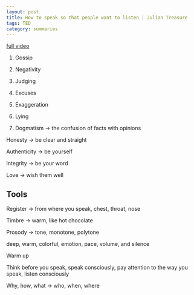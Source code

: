 ```yaml
---
layout: post
title: How to speak so that people want to listen | Julian Treasure
tags: TED
category: summaries 
--- 
```


[full video](https://www.youtube.com/watch?v=eIho2S0ZahI)

1. Gossip 

2. Negativity

3. Judging 

4. Excuses 

5. Exaggeration 

6. Lying 

7. Dogmatism -> the confusion of facts with opinions 



Honesty  -> be clear and straight
 
Authenticity -> be yourself

Integrity -> be your word 

Love -> wish them well 



## Tools 

Register -> from where you speak, chest, throat, nose

Timbre -> warm, like hot chocolate 

Prosody -> tone, monotone, polytone 

deep, warm, colorful, emotion, pace, volume, and silence 


Warm up 

Think before you speak, speak consciously, pay attention to the way you speak, listen consciously 

Why, how, what -> who, when, where 
